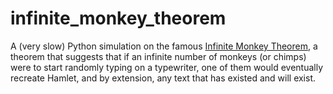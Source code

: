 # infinite_monkey_theorem
A (very slow) Python simulation on the famous [Infinite Monkey Theorem](https://en.wikipedia.org/wiki/Infinite_monkey_theorem), a theorem that suggests that if an infinite number of monkeys (or chimps) were to start randomly typing on a typewriter, one of them would eventually recreate Hamlet, and by extension, any text that has existed and will exist.
